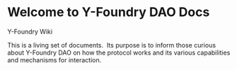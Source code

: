 # Welcome to Y-Foundry DAO Docs

Y-Foundry Wiki

This is a living set of documents.  Its purpose is to inform those curious about Y-Foundry DAO on how the protocol works and its various capabilities and mechanisms for interaction.
